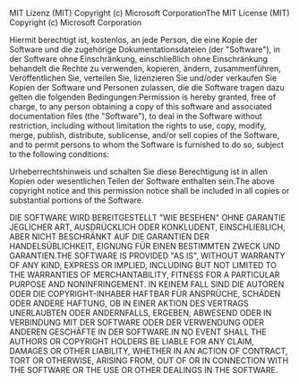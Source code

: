 <span data-ttu-id="d6e1a-101">MIT Lizenz (MIT) Copyright (c) Microsoft Corporation</span><span class="sxs-lookup"><span data-stu-id="d6e1a-101">The MIT License (MIT) Copyright (c) Microsoft Corporation</span></span>

<span data-ttu-id="d6e1a-102">Hiermit berechtigt ist, kostenlos, an jede Person, die eine Kopie der Software und die zugehörige Dokumentationsdateien (der "Software"), in der Software ohne Einschränkung, einschließlich ohne Einschränkung behandelt die Rechte zu verwenden, kopieren, ändern, zusammenführen, Veröffentlichen Sie, verteilen Sie, lizenzieren Sie und/oder verkaufen Sie Kopien der Software und Personen zulassen, die die Software tragen dazu gelten die folgenden Bedingungen:</span><span class="sxs-lookup"><span data-stu-id="d6e1a-102">Permission is hereby granted, free of charge, to any person obtaining a copy of this software and associated documentation files (the "Software"), to deal in the Software without restriction, including without limitation the rights to use, copy, modify, merge, publish, distribute, sublicense, and/or sell copies of the Software, and to permit persons to whom the Software is furnished to do so, subject to the following conditions:</span></span>

<span data-ttu-id="d6e1a-103">Urheberrechtshinweis und schalten Sie diese Berechtigung ist in allen Kopien oder wesentlichen Teilen der Software enthalten sein.</span><span class="sxs-lookup"><span data-stu-id="d6e1a-103">The above copyright notice and this permission notice shall be included in all copies or substantial portions of the Software.</span></span>

<span data-ttu-id="d6e1a-104">DIE SOFTWARE WIRD BEREITGESTELLT "WIE BESEHEN" OHNE GARANTIE JEGLICHER ART, AUSDRÜCKLICH ODER KONKLUDENT, EINSCHLIEßLICH, ABER NICHT BESCHRÄNKT AUF DIE GARANTIEN DER HANDELSÜBLICHKEIT, EIGNUNG FÜR EINEN BESTIMMTEN ZWECK UND GARANTIEN.</span><span class="sxs-lookup"><span data-stu-id="d6e1a-104">THE SOFTWARE IS PROVIDED "AS IS", WITHOUT WARRANTY OF ANY KIND, EXPRESS OR IMPLIED, INCLUDING BUT NOT LIMITED TO THE WARRANTIES OF MERCHANTABILITY, FITNESS FOR A PARTICULAR PURPOSE AND NONINFRINGEMENT.</span></span> <span data-ttu-id="d6e1a-105">IN KEINEM FALL SIND DIE AUTOREN ODER DIE COPYRIGHT-INHABER HAFTBAR FÜR ANSPRÜCHE, SCHÄDEN ODER ANDERE HAFTUNG, OB IN EINER AKTION DES VERTRAGS UNERLAUBTEN ODER ANDERNFALLS, ERGEBEN, ABWESEND ODER IN VERBINDUNG MIT DER SOFTWARE ODER DER VERWENDUNG ODER ANDEREN GESCHÄFTE IN DER SOFTWARE.</span><span class="sxs-lookup"><span data-stu-id="d6e1a-105">IN NO EVENT SHALL THE AUTHORS OR COPYRIGHT HOLDERS BE LIABLE FOR ANY CLAIM, DAMAGES OR OTHER LIABILITY, WHETHER IN AN ACTION OF CONTRACT, TORT OR OTHERWISE, ARISING FROM, OUT OF OR IN CONNECTION WITH THE SOFTWARE OR THE USE OR OTHER DEALINGS IN THE SOFTWARE.</span></span>